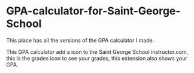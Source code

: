 # GPA-calculator-for-Saint-George-School
This place has all the versions of the GPA calculator I made.

This GPA calculator add a icon to the Saint George School instructor.com, this is the grades icon to see your grades, this extension also shows your GPA.
